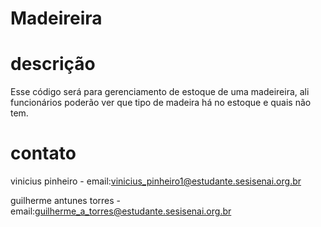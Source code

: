 # Madeireira

# descrição
Esse código será para gerenciamento de estoque de uma madeireira, ali funcionários poderão ver que tipo de madeira há no estoque e quais não tem.

# contato

vinicius pinheiro -
email:vinicius_pinheiro1@estudante.sesisenai.org.br

guilherme antunes torres -
email:guilherme_a_torres@estudante.sesisenai.org.br

